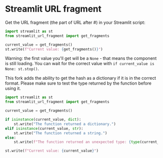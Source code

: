 # Streamlit URL fragment

Get the URL fragment (the part of URL after #) in your Streamlit script:
```python
import streamlit as st
from streamlit_url_fragment import get_fragments

current_value = get_fragments()
st.write(f"Current value: {get_fragments()}")
```

Warning: the first value you'll get will be a `None` - that means the component is still loading.
You can wait for the correct value with `if current_value is None: st.stop()`.

This fork adds the ability to get the hash as a dictionary if it is in the correct format.
Please make sure to test the type returned by the function before using it.

```python
import streamlit as st
from streamlit_url_fragment import get_fragments

current_value = get_fragments()

if isinstance(current_value, dict):
    st.write("The function returned a dictionary.")
elif isinstance(current_value, str):
    st.write("The function returned a string.")
else:
    st.write(f"The function returned an unexpected type: {type(current_value)}")

st.write(f"Current value: {current_value}")
```